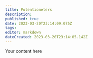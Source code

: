 ```yaml
---
title: Potentiometers 
description: 
published: true
date: 2023-03-20T23:14:09.075Z
tags: 
editor: markdown
dateCreated: 2023-03-20T23:14:05.142Z
---
```


Your content here